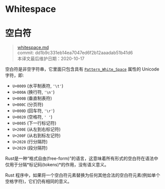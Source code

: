 # Whitespace
# 空白符

>[whitespace.md](https://github.com/rust-lang/reference/blob/master/src/whitespace.md)\
>commit: dd1b9c331eb14ea7047ed6f2b12aaadab51b41d6 \
>本译文最后维护日期：2020-10-17

空白符是非空字符串，它里面只包含具有 [`Pattern_White_Space`] 属性的 Unicode 字符，即:

- `U+0009` (水平制表符, `'\t'`)
- `U+000A` (换行符, `'\n'`)
- `U+000B` (垂直制表符)
- `U+000C` (分页符)
- `U+000D` (回车符, `'\r'`)
- `U+0020` (空格符, `' '`)
- `U+0085` (下一行标记符)
- `U+200E` (从左到右标记符)
- `U+200F` (从右到标左记符)
- `U+2028` (行分隔符)
- `U+2029` (段分隔符)

Rust是一种“格式自由(free-form)”的语言，这意味着所有形式的空白符在语法中仅用于分隔*标记码(tokens)*的作用，没有语义意义。

Rust 程序中，如果将一个空白符元素替换为任何其他合法的空白符元素(例如单个空格字符)，它们仍有相同的意义。

[`Pattern_White_Space`]: https://www.unicode.org/reports/tr31/

<!-- 2020-10-16 -->
<!-- checked -->
